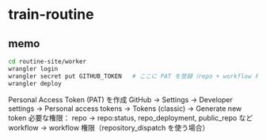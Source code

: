 # train-routine

## memo

```sh
cd routine-site/worker
wrangler login
wrangler secret put GITHUB_TOKEN   # ここに PAT を登録（repo + workflow 権限）
wrangler deploy
```

Personal Access Token (PAT) を作成
GitHub → Settings → Developer settings → Personal access tokens → Tokens (classic) → Generate new token
必要な権限：
repo → repo:status, repo_deployment, public_repo など
workflow → workflow 権限（repository_dispatch を使う場合）
